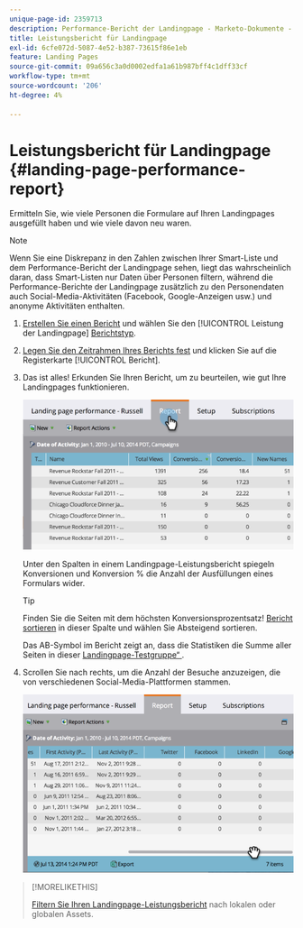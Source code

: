 ```yaml
---
unique-page-id: 2359713
description: Performance-Bericht der Landingpage - Marketo-Dokumente - Produktdokumentation
title: Leistungsbericht für Landingpage
exl-id: 6cfe072d-5087-4e52-b387-73615f86e1eb
feature: Landing Pages
source-git-commit: 09a656c3a0d0002edfa1a61b987bff4c1dff33cf
workflow-type: tm+mt
source-wordcount: '206'
ht-degree: 4%

---
```


# Leistungsbericht für Landingpage {#landing-page-performance-report}

Ermitteln Sie, wie viele Personen die Formulare auf Ihren Landingpages ausgefüllt haben und wie viele davon neu waren.

>[!NOTE]
>
>Wenn Sie eine Diskrepanz in den Zahlen zwischen Ihrer Smart-Liste und dem Performance-Bericht der Landingpage sehen, liegt das wahrscheinlich daran, dass Smart-Listen nur Daten über Personen filtern, während die Performance-Berichte der Landingpage zusätzlich zu den Personendaten auch Social-Media-Aktivitäten (Facebook, Google-Anzeigen usw.) und anonyme Aktivitäten enthalten.

1. [Erstellen Sie einen Bericht](/help/marketo/product-docs/reporting/basic-reporting/creating-reports/create-a-report-in-a-program.md) und wählen Sie den [!UICONTROL Leistung der Landingpage] [Berichtstyp](/help/marketo/product-docs/reporting/basic-reporting/report-types/report-type-overview.md).
1. [Legen Sie den Zeitrahmen Ihres Berichts fest](/help/marketo/product-docs/reporting/basic-reporting/editing-reports/change-a-report-time-frame.md) und klicken Sie auf die Registerkarte [!UICONTROL Bericht].
1. Das ist alles! Erkunden Sie Ihren Bericht, um zu beurteilen, wie gut Ihre Landingpages funktionieren.

   ![](assets/image2014-9-16-15-3a53-3a33.png)

   Unter den Spalten in einem Landingpage-Leistungsbericht spiegeln Konversionen und Konversion % die Anzahl der Ausfüllungen eines Formulars wider.

   >[!TIP]
   >
   >Finden Sie die Seiten mit dem höchsten Konversionsprozentsatz! [Bericht sortieren](/help/marketo/product-docs/reporting/basic-reporting/editing-reports/sort-report-on-columns.md) in dieser Spalte und wählen Sie Absteigend sortieren.

   Das AB-Symbol im Bericht zeigt an, dass die Statistiken die Summe aller Seiten in dieser [Landingpage-Testgruppe“ ](/help/marketo/product-docs/demand-generation/landing-pages/understanding-landing-pages/landing-page-test-groups.md).

1. Scrollen Sie nach rechts, um die Anzahl der Besuche anzuzeigen, die von verschiedenen Social-Media-Plattformen stammen.

   ![](assets/image2014-9-16-15-3a54-3a27.png)

>[!MORELIKETHIS]
>
>[Filtern Sie Ihren Landingpage-Leistungsbericht](/help/marketo/product-docs/demand-generation/landing-pages/landing-page-actions/filter-a-landing-page-performance-report.md) nach lokalen oder globalen Assets.
